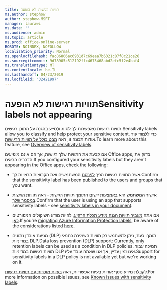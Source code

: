 ```yaml
---
title: תוויות רגישות לא הופעה
ms.author: stephow
author: stephow-MSFT
manager: laurawi
ms.date: ''
ms.audience: admin
ms.topic: article
ms.prod: office-online-server
ROBOTS: NOINDEX, NOFOLLOW
localization_priority: Normal
ms.openlocfilehash: fac86806ac6931d7c69eaa7b6321c87f8c21ce26
ms.sourcegitcommit: 9d78905c512192ffc4675468abd2efc5f2e4baf4
ms.translationtype: MT
ms.contentlocale: he-IL
ms.lasthandoff: 04/23/2019
ms.locfileid: "32421997"
---
```

# <a name="sensitivity-labels-not-appearing"></a><span data-ttu-id="25e0c-102">תוויות רגישות לא הופעה</span><span class="sxs-lookup"><span data-stu-id="25e0c-102">Sensitivity labels not appearing</span></span>

<span data-ttu-id="25e0c-103">תוויות רגישות מאפשרות לך לסווג ולסייע בהגנה על התוכן רגישים.</span><span class="sxs-lookup"><span data-stu-id="25e0c-103">Sensitivity labels allow you to classify and help protect your sensitive content.</span></span> <span data-ttu-id="25e0c-104">כדי ללמוד עוד אודות תכונה זו, ראה [מבט כולל על תוויות הרגישות](https://docs.microsoft.com/en-us/office365/securitycompliance/sensitivity-labels).</span><span class="sxs-lookup"><span data-stu-id="25e0c-104">To learn more about this feature, see [Overview of sensitivity labels](https://docs.microsoft.com/en-us/office365/securitycompliance/sensitivity-labels).</span></span>

<span data-ttu-id="25e0c-105">אם קבעת את התוויות שלך רגישות, אך הם אינם מופיעים Office apps, בדוק את הדברים הבאים:</span><span class="sxs-lookup"><span data-stu-id="25e0c-105">If you configured your sensitivity labels but they aren't appearing in the Office apps, check the following:</span></span>

- <span data-ttu-id="25e0c-106">אשר התווית רגישות הפך [לפרסם](https://docs.microsoft.com/en-us/Office365/SecurityCompliance/sensitivity-labels#what-label-policies-can-do) המשתמשים ואת הקבוצות הרצויות לך.</span><span class="sxs-lookup"><span data-stu-id="25e0c-106">Confirm that the sensitivity label has been [published](https://docs.microsoft.com/en-us/Office365/SecurityCompliance/sensitivity-labels#what-label-policies-can-do) to the users and groups that you want.</span></span>

- <span data-ttu-id="25e0c-107">אישור המשתמש היא באמצעות יישום התומך תוויות רגישות - ראה [תוויות רגישות במסמך שלך](https://support.office.com/en-us/article/apply-sensitivity-labels-to-your-documents-and-email-within-office-2f96e7cd-d5a4-403b-8bd7-4cc636bae0f9?ad=US&ui=en-US&rs=en-US#bkmk_whereavailable).</span><span class="sxs-lookup"><span data-stu-id="25e0c-107">Confirm that the user is using an app that supports sensitivity labels - see [sensitivity labels in your document](https://support.office.com/en-us/article/apply-sensitivity-labels-to-your-documents-and-email-within-office-2f96e7cd-d5a4-403b-8bd7-4cc636bae0f9?ad=US&ui=en-US&rs=en-US#bkmk_whereavailable).</span></span>
 
 
- <span data-ttu-id="25e0c-108">אם אתה [מעביר תוויות הגנה מידע תכלת הרקיע](https://docs.microsoft.com/en-us/azure/information-protection/configure-policy-migrate-labels), להיות מודע השיקולים המפורטים [כאן](https://docs.microsoft.com/en-us/azure/information-protection/configure-policy-migrate-labels#considerations-for-unified-labels).</span><span class="sxs-lookup"><span data-stu-id="25e0c-108">If you're [migrating Azure Information Protection labels](https://docs.microsoft.com/en-us/azure/information-protection/configure-policy-migrate-labels), be aware of the considerations listed [here](https://docs.microsoft.com/en-us/azure/information-protection/configure-policy-migrate-labels#considerations-for-unified-labels).</span></span>

- <span data-ttu-id="25e0c-109">מניעת אובדן נתונים (DLP) תומך: כעת, ניתן להשתמש רק תוויות השמירה כתנאי במדיניות DLP.</span><span class="sxs-lookup"><span data-stu-id="25e0c-109">Data loss prevention (DLP) support: Currently, only retention labels can be used as a condition in DLP policies.</span></span>  <span data-ttu-id="25e0c-110">תמיכה עבור תוויות רגישות במדיניות DLP אינו זמין עדיין, אך אנו שאתה עובד עליו.</span><span class="sxs-lookup"><span data-stu-id="25e0c-110">Support for sensitivity labels in a DLP policy is not available yet but we're working on it.</span></span>

<span data-ttu-id="25e0c-111">לקבלת מידע נוסף אודות בעיות אפשריות, ראה [בעיות מוכרות עם תוויות רגישות](https://support.office.com/en-us/article/known-issues-with-sensitivity-labels-in-office-b169d687-2bbd-4e21-a440-7da1b2743edc?ui=en-US&rs=en-US&ad=US).</span><span class="sxs-lookup"><span data-stu-id="25e0c-111">For more information on possible issues, see [Known issues with sensitivity labels](https://support.office.com/en-us/article/known-issues-with-sensitivity-labels-in-office-b169d687-2bbd-4e21-a440-7da1b2743edc?ui=en-US&rs=en-US&ad=US).</span></span>